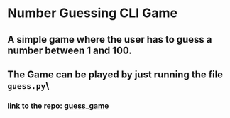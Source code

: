 # Number Guessing CLI Game

## A simple game where the user has to guess a number between 1 and 100.
## The Game can be played by just running the file `guess.py`\

### link to the repo: [guess_game](https://github.com/justDlabguy/roadmap.sh-prjcts/tree/master/Number_guess)